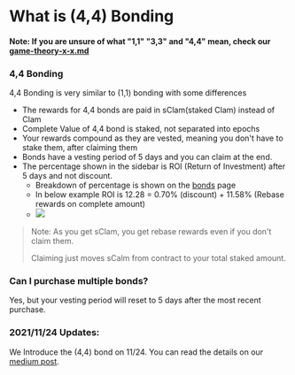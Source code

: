 # What is (4,4) Bonding

#### Note: If you are unsure of what "1,1" "3,3" and "4,4" mean, check our [game-theory-x-x.md](../game-theory-x-x.md "mention")

### 4,4 Bonding

4,4 Bonding is very similar to (1,1) bonding with some differences

* The rewards for 4,4 bonds are paid in sClam(staked Clam) instead of Clam
* Complete Value of 4,4 bond is staked, not separated into epochs
* Your rewards compound as they are vested, meaning you don't have to stake them, after claiming them
* Bonds have a vesting period of 5 days and you can claim at the end.
* The percentage shown in the sidebar is ROI (Return of Investment) after 5 days and not discount.
  * Breakdown of percentage is shown on the [bonds](https://app.otterclam.finance/#/bonds) page
  * In below example ROI is 12.28 = 0.70% (discount) + 11.58% (Rebase rewards on complete amount)
  * ![](https://i.imgur.com/UMVZzZa.jpeg)

> Note: As you get sClam, you get rebase rewards even if you don't claim them.
>
> Claiming just moves sCalm from contract to your total staked amount.

### Can I purchase multiple bonds?

Yes, but your vesting period will reset to 5 days after the most recent purchase.

### 2021/11/24 Updates:

We Introduce the (4,4) bond on 11/24. You can read the details on our [medium post](https://otterclam.medium.com/level-up-otters-4-4-is-here-72e11cf56270).

